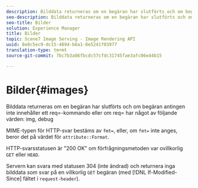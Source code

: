 ```yaml
---
description: Bilddata returneras om en begäran har slutförts och om begäran antingen inte innehåller ett req=-kommando eller om req= har något av följande värden img, felsök
seo-description: Bilddata returneras om en begäran har slutförts och om begäran antingen inte innehåller ett req=-kommando eller om req= har något av följande värden img, felsök
seo-title: Bilder
solution: Experience Manager
title: Bilder
topic: Scene7 Image Serving - Image Rendering API
uuid: 8e8c5ec9-dc15-4894-b6a1-8e5241f03977
translation-type: tm+mt
source-git-commit: 7bc7b3a86fbcdc57cfdc31745fae3afc06e44b15

---
```



# Bilder{#images}

Bilddata returneras om en begäran har slutförts och om begäran antingen inte innehåller ett req=-kommando eller om req= har något av följande värden: img, debug

MIME-typen för HTTP-svar bestäms av `fmt=`, eller, om `fmt=` inte anges, beror det på värdet för `attribute::Format`.

HTTP-svarsstatusen är &quot;200 OK&quot; om förfrågningsmetoden var ovillkorlig `GET` eller `HEAD`.

Servern kan svara med statusen 304 (inte ändrad) och returnera inga bilddata som svar på en villkorlig `GET` begäran (med [!DNL If-Modified-Since] fältet i `request-header`).
